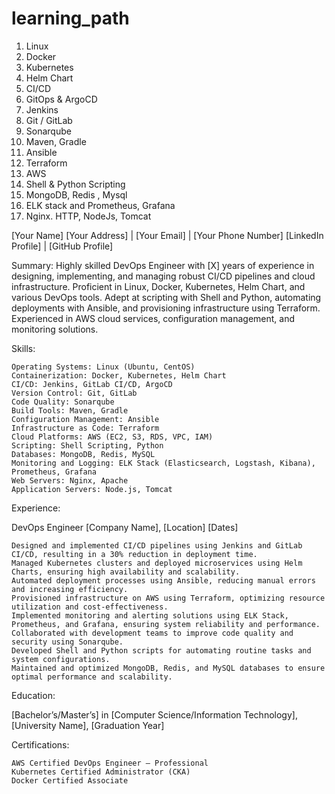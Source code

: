 # learning_path
1. Linux
2. Docker
3. Kubernetes
4. Helm Chart
5. CI/CD
6. GitOps & ArgoCD
7. Jenkins
8. Git / GitLab
9. Sonarqube
10. Maven, Gradle
11. Ansible
12. Terraform
13. AWS
14. Shell & Python Scripting
15. MongoDB, Redis , Mysql
16. ELK stack and Prometheus, Grafana
17. Nginx. HTTP, NodeJs, Tomcat



[Your Name]
[Your Address] | [Your Email] | [Your Phone Number]
[LinkedIn Profile] | [GitHub Profile]

Summary:
Highly skilled DevOps Engineer with [X] years of experience in designing, implementing, and managing robust CI/CD pipelines and cloud infrastructure. Proficient in Linux, Docker, Kubernetes, Helm Chart, and various DevOps tools. Adept at scripting with Shell and Python, automating deployments with Ansible, and provisioning infrastructure using Terraform. Experienced in AWS cloud services, configuration management, and monitoring solutions.

Skills:

    Operating Systems: Linux (Ubuntu, CentOS)
    Containerization: Docker, Kubernetes, Helm Chart
    CI/CD: Jenkins, GitLab CI/CD, ArgoCD
    Version Control: Git, GitLab
    Code Quality: Sonarqube
    Build Tools: Maven, Gradle
    Configuration Management: Ansible
    Infrastructure as Code: Terraform
    Cloud Platforms: AWS (EC2, S3, RDS, VPC, IAM)
    Scripting: Shell Scripting, Python
    Databases: MongoDB, Redis, MySQL
    Monitoring and Logging: ELK Stack (Elasticsearch, Logstash, Kibana), Prometheus, Grafana
    Web Servers: Nginx, Apache
    Application Servers: Node.js, Tomcat

Experience:

DevOps Engineer
[Company Name], [Location]
[Dates]

    Designed and implemented CI/CD pipelines using Jenkins and GitLab CI/CD, resulting in a 30% reduction in deployment time.
    Managed Kubernetes clusters and deployed microservices using Helm Charts, ensuring high availability and scalability.
    Automated deployment processes using Ansible, reducing manual errors and increasing efficiency.
    Provisioned infrastructure on AWS using Terraform, optimizing resource utilization and cost-effectiveness.
    Implemented monitoring and alerting solutions using ELK Stack, Prometheus, and Grafana, ensuring system reliability and performance.
    Collaborated with development teams to improve code quality and security using Sonarqube.
    Developed Shell and Python scripts for automating routine tasks and system configurations.
    Maintained and optimized MongoDB, Redis, and MySQL databases to ensure optimal performance and scalability.

Education:

[Bachelor’s/Master’s] in [Computer Science/Information Technology], [University Name], [Graduation Year]

Certifications:

    AWS Certified DevOps Engineer – Professional
    Kubernetes Certified Administrator (CKA)
    Docker Certified Associate
